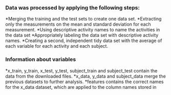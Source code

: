 ### Data was processed by applying the following steps:
*Merging the training and the test sets to create one data set. 
*Extracting only the measurements on the mean and standard deviation for each measurement. 
*Using descriptive activity names to name the activities in the data set 
*Appropriately labeling the data set with descriptive activity names. 
*Creating a second, independent tidy data set with the average of each variable for each activity and each subject.

### Information about variables
*x_train, y_train, x_test, y_test, subject_train and subject_test contain the data from the downloaded files. 
*x_data, y_data and subject_data merge the previous datasets to further analysis. 
*features contains the correct names for the x_data dataset, which are applied to the column names stored in
